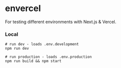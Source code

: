 # envercel

For testing different environments with Next.js & Vercel.

### Local

```shell
# run dev - loads .env.development
npm run dev

# run production - loads .env.production
npm run build && npm start
```